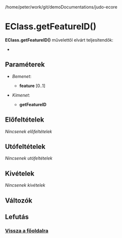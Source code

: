 
/home/peter/work/git/demoDocumentations/judo-ecore


# EClass.getFeatureID()
**EClass.getFeatureID()** művelettől elvárt teljesítendők:

- 

##  Paraméterek
- *Bemenet*:
  - **feature** [0..1] 

- *Kimenet*:
  - **getFeatureID**  

##  Előfeltételek

*Nincsenek előfeltételek*


##  Utófeltételek

*Nincsenek utófeltételek*

##  Kivételek

*Nincsenek kivételek*


##  Változók

##  Lefutás

###  [Vissza a főoldalra](./../../index.md)
